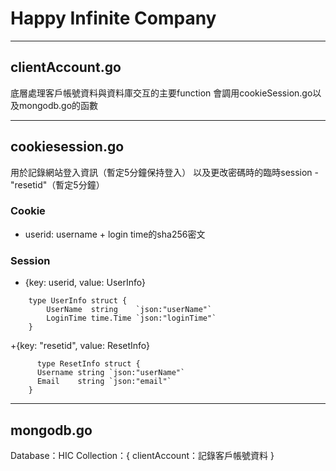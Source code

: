 # Happy Infinite Company

---

## clientAccount.go

底層處理客戶帳號資料與資料庫交互的主要function
會調用cookieSession.go以及mongodb.go的函數

---

## cookiesession.go

用於記錄網站登入資訊（暫定5分鐘保持登入）
以及更改密碼時的臨時session - "resetid"（暫定5分鐘）

### Cookie

+ userid: username + login time的sha256密文

### Session

+ {key: userid, value: UserInfo}

```golang
    type UserInfo struct {
        UserName  string    `json:"userName"`
        LoginTime time.Time `json:"loginTime"`
    }
```

+{key: "resetid", value: ResetInfo}

```golang
      type ResetInfo struct {
      Username string `json:"userName"`
      Email    string `json:"email"`
    }
```

---

## mongodb.go

Database：HIC
Collection：{
    clientAccount：記錄客戶帳號資料
}
